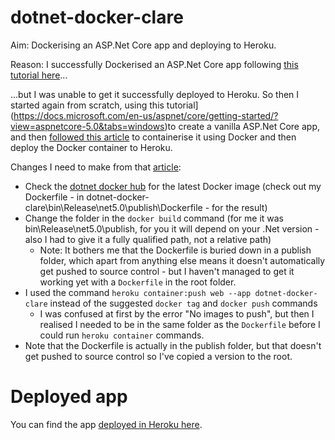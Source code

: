 # dotnet-docker-clare

Aim: Dockerising an ASP.Net Core app and deploying to Heroku.

Reason: I successfully Dockerised an ASP.Net Core app following [this tutorial here](https://docs.microsoft.com/en-us/aspnet/core/host-and-deploy/docker/building-net-docker-images?view=aspnetcore-5.0)...

...but I was unable to get it successfully deployed to Heroku. So then I started again from scratch, using this tutorial](https://docs.microsoft.com/en-us/aspnet/core/getting-started/?view=aspnetcore-5.0&tabs=windows)to create a vanilla ASP.Net Core app, and then [followed this article](https://medium.com/@vnqmai.hcmue/deploy-asp-net-core-to-heroku-for-free-using-docker-bd6d6fc161ae) to containerise it using Docker and then deploy the Docker container to Heroku.

Changes I need to make from that [article](https://medium.com/@vnqmai.hcmue/deploy-asp-net-core-to-heroku-for-free-using-docker-bd6d6fc161ae):

- Check the [dotnet docker hub](https://hub.docker.com/_/microsoft-dotnet) for the latest Docker image (check out my Dockerfile - in dotnet-docker-clare\bin\Release\net5.0\publish\Dockerfile - for the result)
- Change the folder in the `docker build` command (for me it was bin\Release\net5.0\publish, for you it will depend on your .Net version - also I had to give it a fully qualified path, not a relative path)
    - Note: It bothers me that the Dockerfile is buried down in a publish folder, which apart from anything else means it doesn't automatically get pushed to source control - but I haven't managed to get it working yet with a `Dockerfile` in the root folder.
- I used the command `heroku container:push web --app dotnet-docker-clare` instead of the suggested `docker tag` and `docker push` commands
    - I was confused at first by the error "No images to push", but then I realised I needed to be in the same folder as the `Dockerfile` before I could run `heroku container` commands.
- Note that the Dockerfile is actually in the publish folder, but that doesn't get pushed to source control so I've copied a version to the root.

# Deployed app

You can find the app [deployed in Heroku here](https://dotnet-docker-clare.herokuapp.com/).